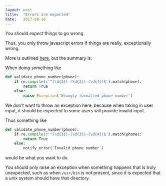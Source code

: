 ```yaml
---
layout: post
title:  "Errors are expected"
date:   2017-08-10
---
```


You should _expect_ things to go wrong.

Thus, you only throw javascript errors if things are really, exceptionally wrong.

More is outlined [here](https://martinfowler.com/articles/replaceThrowWithNotification.html),
but the summary is:

When doing something like
```python
def validate_phone_number(phone):
	if re.compile(r'^(\d{3})-(\d{3})-(\d{4})$').match(phone):
		return True
	else:
		raise Exception('Wrongly formatted phone number')
```

We don't want to throw an exception here,
because when taking in user input, 
it should be expected to some users will provide invalid input.

Thus something like
```python
def validate_phone_number(phone):
	if re.compile(r'^(\d{3})-(\d{3})-(\d{4})$').match(phone):
		return True
	else:
		notify_error(`Invalid phone number`)
```
would be what you want to do.

You should only raise an exception when something happens that is truly unexpected,
such as when `/usr/bin` is not present,
since it is expected that a unix system should have that directory.
























